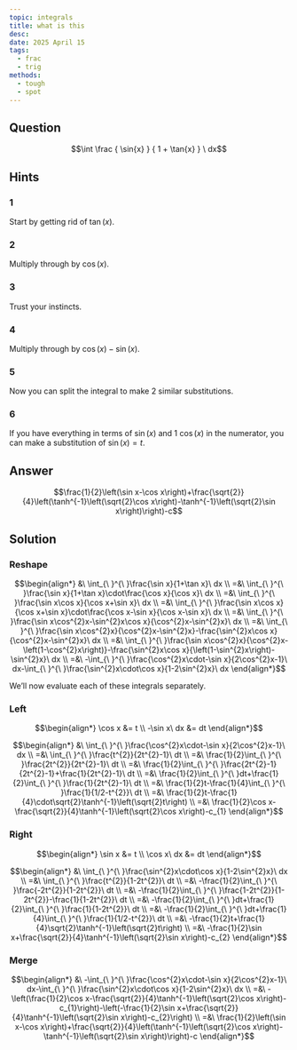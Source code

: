 ```yaml
---
topic: integrals
title: what is this
desc: 
date: 2025 April 15
tags:
  - frac
  - trig
methods:
  - tough
  - spot
---
```



## Question
```math
\int
  \frac
    { \sin{x} }
    { 1 + \tan{x} }
\ dx
```


## Hints

### 1
Start by getting rid of $\tan(x)$.

### 2
Multiply through by $\cos(x)$.

### 3
Trust your instincts.

### 4
Multiply through by $\cos(x)-\sin(x)$.

### 5
Now you can split the integral to make 2 similar substitutions.

### 6
If you have everything in terms of $\sin(x)$ and 1 $\cos(x)$ in the numerator, you can make a substitution of $\sin(x) = t$.


## Answer
```math
\frac{1}{2}\left(\sin x-\cos x\right)+\frac{\sqrt{2}}{4}\left(\tanh^{-1}\left(\sqrt{2}\cos x\right)-\tanh^{-1}\left(\sqrt{2}\sin x\right)\right)-c
```


## Solution

### Reshape
```math
\begin{align*}
  &\ \int_{\ }^{\ }\frac{\sin x}{1+\tan x}\ dx
  \\ =&\ \int_{\ }^{\ }\frac{\sin x}{1+\tan x}\cdot\frac{\cos x}{\cos x}\ dx
  \\ =&\ \int_{\ }^{\ }\frac{\sin x\cos x}{\cos x+\sin x}\ dx
  \\ =&\ \int_{\ }^{\ }\frac{\sin x\cos x}{\cos x+\sin x}\cdot\frac{\cos x-\sin x}{\cos x-\sin x}\ dx
  \\ =&\ \int_{\ }^{\ }\frac{\sin x\cos^{2}x-\sin^{2}x\cos x}{\cos^{2}x-\sin^{2}x}\ dx
  \\ =&\ \int_{\ }^{\ }\frac{\sin x\cos^{2}x}{\cos^{2}x-\sin^{2}x}-\frac{\sin^{2}x\cos x}{\cos^{2}x-\sin^{2}x}\ dx
  \\ =&\ \int_{\ }^{\ }\frac{\sin x\cos^{2}x}{\cos^{2}x-\left(1-\cos^{2}x\right)}-\frac{\sin^{2}x\cos x}{\left(1-\sin^{2}x\right)-\sin^{2}x}\ dx
  \\ =&\ -\int_{\ }^{\ }\frac{\cos^{2}x\cdot-\sin x}{2\cos^{2}x-1}\ dx-\int_{\ }^{\ }\frac{\sin^{2}x\cdot\cos x}{1-2\sin^{2}x}\ dx
\end{align*}
```

We’ll now evaluate each of these integrals separately.

### Left
```math
\begin{align*}
  \cos x &= t
  \\ -\sin x\ dx &= dt
\end{align*}
```

```math
\begin{align*}
  &\ \int_{\ }^{\ }\frac{\cos^{2}x\cdot-\sin x}{2\cos^{2}x-1}\ dx
  \\ =&\ \int_{\ }^{\ }\frac{t^{2}}{2t^{2}-1}\ dt
  \\ =&\ \frac{1}{2}\int_{\ }^{\ }\frac{2t^{2}}{2t^{2}-1}\ dt
  \\ =&\ \frac{1}{2}\int_{\ }^{\ }\frac{2t^{2}-1}{2t^{2}-1}+\frac{1}{2t^{2}-1}\ dt
  \\ =&\ \frac{1}{2}\int_{\ }^{\ }dt+\frac{1}{2}\int_{\ }^{\ }\frac{1}{2t^{2}-1}\ dt
  \\ =&\ \frac{1}{2}t-\frac{1}{4}\int_{\ }^{\ }\frac{1}{1/2-t^{2}}\ dt
  \\ =&\ \frac{1}{2}t-\frac{1}{4}\cdot\sqrt{2}\tanh^{-1}\left(\sqrt{2}t\right)
  \\ =&\ \frac{1}{2}\cos x-\frac{\sqrt{2}}{4}\tanh^{-1}\left(\sqrt{2}\cos x\right)-c_{1}
\end{align*}
```

### Right
```math
\begin{align*}
  \sin x &= t
  \\ \cos x\ dx &= dt
\end{align*}
```

```math
\begin{align*}
  &\ \int_{\ }^{\ }\frac{\sin^{2}x\cdot\cos x}{1-2\sin^{2}x}\ dx
  \\ =&\ \int_{\ }^{\ }\frac{t^{2}}{1-2t^{2}}\ dt
  \\ =&\ -\frac{1}{2}\int_{\ }^{\ }\frac{-2t^{2}}{1-2t^{2}}\ dt
  \\ =&\ -\frac{1}{2}\int_{\ }^{\ }\frac{1-2t^{2}}{1-2t^{2}}-\frac{1}{1-2t^{2}}\ dt
  \\ =&\ -\frac{1}{2}\int_{\ }^{\ }dt+\frac{1}{2}\int_{\ }^{\ }\frac{1}{1-2t^{2}}\ dt
  \\ =&\ -\frac{1}{2}\int_{\ }^{\ }dt+\frac{1}{4}\int_{\ }^{\ }\frac{1}{1/2-t^{2}}\ dt
  \\ =&\ -\frac{1}{2}t+\frac{1}{4}\sqrt{2}\tanh^{-1}\left(\sqrt{2}t\right)
  \\ =&\ -\frac{1}{2}\sin x+\frac{\sqrt{2}}{4}\tanh^{-1}\left(\sqrt{2}\sin x\right)-c_{2}
\end{align*}
```

### Merge
```math
\begin{align*}
  &\ -\int_{\ }^{\ }\frac{\cos^{2}x\cdot-\sin x}{2\cos^{2}x-1}\ dx-\int_{\ }^{\ }\frac{\sin^{2}x\cdot\cos x}{1-2\sin^{2}x}\ dx
  \\ =&\ -\left(\frac{1}{2}\cos x-\frac{\sqrt{2}}{4}\tanh^{-1}\left(\sqrt{2}\cos x\right)-c_{1}\right)-\left(-\frac{1}{2}\sin x+\frac{\sqrt{2}}{4}\tanh^{-1}\left(\sqrt{2}\sin x\right)-c_{2}\right)
  \\ =&\ \frac{1}{2}\left(\sin x-\cos x\right)+\frac{\sqrt{2}}{4}\left(\tanh^{-1}\left(\sqrt{2}\cos x\right)-\tanh^{-1}\left(\sqrt{2}\sin x\right)\right)-c
\end{align*}
```
